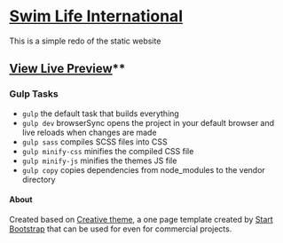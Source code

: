 # [Swim Life International](http://swimlifeinternational.com/)
This is a simple redo of the static website


## [View Live Preview](https://cashmisa.github.io/swimlife/)**

### Gulp Tasks

- `gulp` the default task that builds everything
- `gulp dev` browserSync opens the project in your default browser and live reloads when changes are made
- `gulp sass` compiles SCSS files into CSS
- `gulp minify-css` minifies the compiled CSS file
- `gulp minify-js` minifies the themes JS file
- `gulp copy` copies dependencies from node_modules to the vendor directory

#### About

Created based on [Creative theme](http://startbootstrap.com/template-overviews/creative/), a one page template created by [Start Bootstrap](http://startbootstrap.com/) that can be used for even for commercial projects.